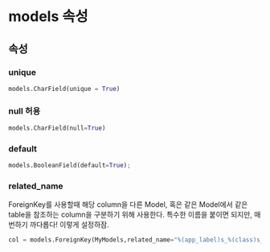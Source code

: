 # models 속성

## 속성

### unique

```python
models.CharField(unique = True)
```

### null 허용

```python
models.CharField(null=True)
```

### default

```python
models.BooleanField(default=True);
```



### related_name

ForeignKey를 사용할때 해당 column을 다른 Model, 혹은 같은 Model에서 같은 table을 참조하는 column을 구분하기 위해 사용한다. 특수한 이름을 붙이면 되지만, 매번하기 까다롭다! 이렇게 설정하잠.

```python
col = models.ForeignKey(MyModels,related_name="%(app_label)s_%(class)s_related_col", db_column='col')
```

